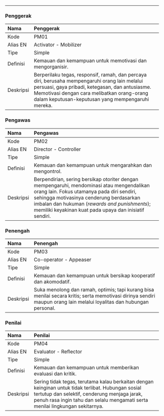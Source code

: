 ---

### Penggerak

Nama | Penggerak
:----|:----
Kode | PM01
Alias EN | Activator - Mobilizer
Tipe | Simple
Definisi | Kemauan dan kemampuan untuk memotivasi dan mengorganisir.
Deskripsi | Berperilaku tegas, responsif, ramah, dan percaya diri, berusaha mempengaruhi orang lain melalui persuasi, gaya pribadi, ketegasan, dan antusiasme. Memotivasi dengan cara melibatkan orang-orang dalam keputusan-keputusan yang mempengaruhi mereka.

### Pengawas

Nama | Pengawas
:----|:----
Kode | PM02
Alias EN | Director - Controller
Tipe | Simple
Definisi | Kemauan dan kemampuan untuk mengarahkan dan mengontrol.
Deskripsi | Berpendirian, sering bersikap otoriter dengan mempengaruhi, mendominasi atau mengendalikan orang lain. Fokus utamanya pada diri sendiri, sehingga motivasinya cenderung berdasarkan imbalan dan hukuman (_rewards and punishments_); memiliki keyakinan kuat pada upaya dan inisiatif sendiri.

### Penengah

Nama | Penengah
:----|:----
Kode | PM03
Alias EN | Co-operator - Appeaser
Tipe | Simple
Definisi | Kemauan dan kemampuan untuk bersikap kooperatif dan akomodatif.
Deskripsi | Suka menolong dan ramah, optimis; tapi kurang bisa menilai secara kritis; serta memotivasi dirinya sendiri maupun orang lain melalui loyalitas dan hubungan personal.

### Penilai

Nama | Penilai
:----|:----
Kode | PM04
Alias EN | Evaluator - Reflector
Tipe | Simple
Definisi | Kemauan dan kemampuan untuk memberikan evaluasi dan kritik.
Deskripsi | Sering tidak tegas, terutama kalau berkaitan dengan keinginan untuk tidak terlibat. Hubungan sosial tertutup dan selektif, cenderung menjaga jarak, penuh rasa ingin tahu dan selalu mengamati serta menilai lingkungan sekitarnya.

